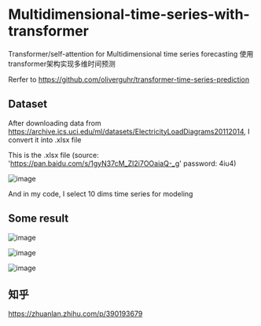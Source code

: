 # Multidimensional-time-series-with-transformer
Transformer/self-attention for Multidimensional time series forecasting 使用transformer架构实现多维时间预测

Rerfer to  https://github.com/oliverguhr/transformer-time-series-prediction

## Dataset

After downloading data from https://archive.ics.uci.edu/ml/datasets/ElectricityLoadDiagrams20112014, I convert it into .xlsx file 

This is the .xlsx file (source: 'https://pan.baidu.com/s/1gyN37cM_ZI2i7OOaiaQ-_g'  password: 4iu4)

![image](https://user-images.githubusercontent.com/75245181/126475468-46964a3a-4413-49df-becb-76adff683f8d.png)

And in my code, I select 10 dims time series for modeling

## Some result

![image](https://user-images.githubusercontent.com/75245181/126475904-1b020a78-d2f9-453f-93e4-5413d44019f8.png)

![image](https://user-images.githubusercontent.com/75245181/126475965-1c5ce38f-2129-42e8-9cac-c11a7a80fcf3.png)

![image](https://user-images.githubusercontent.com/75245181/126477805-05c5d40e-4069-44c2-9d38-48d4c420c86f.png)



## 知乎

https://zhuanlan.zhihu.com/p/390193679
